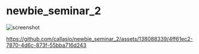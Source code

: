 # newbie_seminar_2

![screenshot](https://github.com/callasio/newbie_seminar_2/assets/138088339/57f8f60d-2daf-4a10-8fe9-d6de2fe69e42)


https://github.com/callasio/newbie_seminar_2/assets/138088339/4ff61ec2-7870-4d6c-873f-55bba716d243

